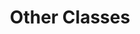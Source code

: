 ---
parent: Classes
grand_parent: Browse Biolink Model
title: Other Classes
has_children: true
nav_order: 4
layout: default
---